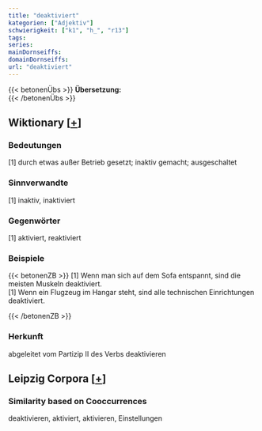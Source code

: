 ```yaml
---
title: "deaktiviert"
kategorien: ["Adjektiv"]
schwierigkeit: ["k1", "h_", "r13"]
tags:
series:
mainDornseiffs:
domainDornseiffs:
url: "deaktiviert"
---
```


{{< betonenÜbs >}}
**Übersetzung:**  
{{< /betonenÜbs >}}

## Wiktionary [[+](https://de.wiktionary.org/wiki/deaktiviert)]

### Bedeutungen
[1] durch etwas außer Betrieb gesetzt; inaktiv gemacht; ausgeschaltet  

### Sinnverwandte
[1] inaktiv, inaktiviert  

### Gegenwörter
[1] aktiviert, reaktiviert  

### Beispiele
{{< betonenZB >}}
[1] Wenn man sich auf dem Sofa entspannt, sind die meisten Muskeln deaktiviert.  
[1] Wenn ein Flugzeug im Hangar steht, sind alle technischen Einrichtungen deaktiviert.  

{{< /betonenZB >}}
### Herkunft
abgeleitet vom Partizip II des Verbs deaktivieren  


## Leipzig Corpora [[+](https://corpora.uni-leipzig.de/en/res?word=deaktiviert&corpusId=deu_newscrawl-public_2018)]


### Similarity based on Cooccurrences
deaktivieren, aktiviert, aktivieren, Einstellungen

